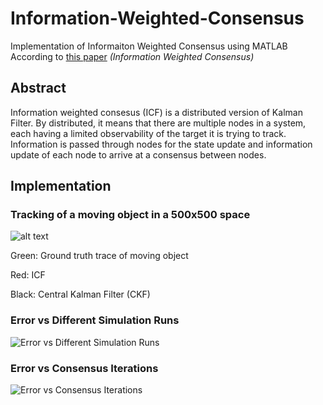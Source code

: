 # Information-Weighted-Consensus
Implementation of Informaiton Weighted Consensus using MATLAB
According to [this paper](http://citeseerx.ist.psu.edu/viewdoc/download?doi=10.1.1.310.4837&rep=rep1&type=pdf) _(Information Weighted Consensus)_

## Abstract
Information weighted consesus (ICF) is a distributed version of Kalman Filter. By distributed, it means that there are multiple nodes in a system, each having a limited observability of the target it is trying to track. Information is passed through nodes for the state update and information update of each node to arrive at a consensus between nodes.

## Implementation
### Tracking of a moving object in a 500x500 space
![alt text](https://github.com/eugenelet/Information-Weighted-Consensus/blob/master/ICF_CKF.gif)

Green: Ground truth trace of moving object

Red: ICF

Black: Central Kalman Filter (CKF)


### Error vs Different Simulation Runs
![Error vs Different Simulation Runs](https://github.com/eugenelet/Information-Weighted-Consensus/blob/master/Error%20vs%20Sim%20Runs.png)

### Error vs Consensus Iterations
![Error vs Consensus Iterations](https://github.com/eugenelet/Information-Weighted-Consensus/blob/master/Error%20vs%20Consensus%20Iterations.png)
